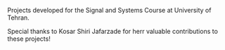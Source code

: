 Projects developed for the Signal and Systems Course at University of Tehran.

Special thanks to Kosar Shiri Jafarzade for herr valuable contributions to these projects!
